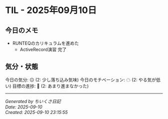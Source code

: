 # TIL - 2025年09月10日

## 今日のメモ
 - RUNTEQのカリキュラムを進めた
	 - ActiveRecord演習 完了

## 気分・状態
今日の気分: 😐 (2: 少し落ち込み気味)
今日のモチベーション: ☁ (2: やる気が低い)
目標の進捗: 🌰 (2: あまり進まなかった)

---
*Generated by ちいくさ日記*  
*Date: 2025-09-10*  
*Created: 2025-09-10 23:15:55*
